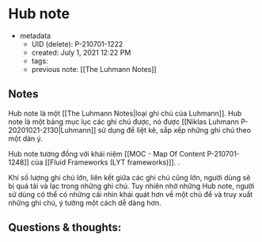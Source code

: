 # Hub note

- metadata
	- UID (delete): P-210701-1222
	- created: July 1, 2021 12:22 PM
	- tags:
	- previous note: [[The Luhmann Notes]]

## Notes
Hub note là một [[The Luhmann Notes|loại ghi chú của Luhmann]]. Hub note là  một bảng mục lục các ghi chú được, nó được  [[Niklas Luhmann P-20201021-2130|Luhmann]] sử dụng để liệt kê, sắp xếp những ghi chú theo một dàn ý. 

Hub note tương đồng với khái niệm [[MOC - Map Of Content P-210701-1248]] của [[Fluid Frameworks (LYT frameworks)]]. .

Khi số lượng ghi chú lớn, liên kết giữa các ghi chú cũng lớn, người dùng sẽ bị quá tải và lạc trong những ghi chú. Tuy nhiên nhờ những Hub note, người sử dùng có thể có những cái nhìn khái quát hơn về một chủ đề và truy xuất những ghi chú, ý tưởng một cách dễ dàng hơn.
## Questions & thoughts:

